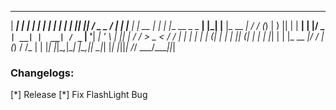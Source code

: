   ______ _       _     ______           _   _       _  _  ______ ___ ___  __ 
 |  ____| |     | |   |  ____|         | | | |    _| || ||____  / _ \__ \/_ |
 | |__  | | __ _| |_  | |__   __ _ _ __| |_| |__ |_  __  _|  / / (_) | ) || |
 |  __| | |/ _` | __| |  __| / _` | '__| __| '_ \ _| || |_  / / > _ < / / | |
 | |    | | (_| | |_  | |___| (_| | |  | |_| | | |_  __  _|/ / | (_) / /_ | |
 |_|    |_|\__,_|\__| |______\__,_|_|   \__|_| |_| |_||_| /_/   \___/____||_|
 
 <h3>Changelogs: </h3>
 [*] Release
 [*] Fix FlashLight Bug
